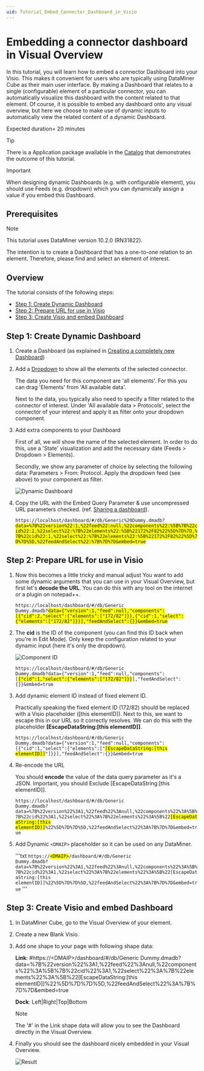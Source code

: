 ```yaml
---
uid: Tutorial_Embed_Connector_Dashboard_in_Visio
---
```


# Embedding a connector dashboard in Visual Overview

In this tutorial, you will learn how to embed a connector Dashboard into your Visio. This makes it convenient for users who are typically using DataMiner Cube as their main user interface. By making a Dashboard that relates to a single (configurable) element of a particular connector, you can automatically visualize this dashboard with the content related to that element. Of course, it is possible to embed any dashboard onto any visual overview, but here we choose to make use of dynamic inputs to automatically view the related content of a dynamic Dashboard.

Expected duration= 20 minutes

> [!TIP]
> There is a Application package available in the [Catalog](https://catalog.dataminer.services/details/package/5182) that demonstrates the outcome of this tutorial.

> [!IMPORTANT]
> When designing dynamic Dashboards (e.g. with configurable element), you should use Feeds (e.g. dropdown) which you can  dynamically assign a value if you embed this Dashboard.

## Prerequisites

> [!NOTE]
> This tutorial uses DataMiner version 10.2.0 (RN31822).

<!-- Add a bulleted list including any required software and licenses. Make sure to include the minimum DataMiner version. -->
The intention is to create a Dashboard that has a one-to-one relation to an element. Therefore, please find and select an element of interest.

## Overview

The tutorial consists of the following steps:

- [Step 1: Create Dynamic Dashboard](#step-1-create-dynamic-dashboard)
- [Step 2: Prepare URL for use in Visio](#step-2-prepare-url-for-use-in-visio)
- [Step 3: Create Visio and embed Dashboard](#step-3-create-visio-and-embed-dashboard)

## Step 1: Create Dynamic Dashboard

1. Create a Dashboard (as explained in [Creating a completely new Dashboard](xref:Creating_a_completely_new_dashboard))

1. Add a [Dropdown](xref:DashboardDropdown) to show all the elements of the selected connector.

    The data you need for this component are 'all elements'. For this you can drag 'Elements' from 'All available data'.

    Next to the data, you typically also need to specify a filter related to the connector of interest. Under 'All available data > Protocols', select the connector of your interest and apply it as filter onto your dropdown component.

1. Add extra components to your Dashboard

    First of all, we will show the name of the selected element. In order to do this, use a 'State' visualization and add the necessary date (Feeds > Dropdown > Elements).

    Secondly, we show any parameter of choice by selecting the following data: Parameters > From: Protocol. Apply the dropdown feed (see above) to your component as filter.

    ![Dynamic Dashboard](~/user-guide/images/Dashboards_Tutorial_EmbedInVisio_CreateDashboard.png)

1. Copy the URL with the Embed Query Parameter & use uncompressed URL parameters checked. (ref. [Sharing a dashboard](xref:Sharing_a_dashboard#sharing-a-dashboard-url)).

    <code>https://localhost/dashboard/#/db/Generic%20Dummy.dmadb?<span style="background-color: #FFFF00">data=%7B%22version%22:1,%22feed%22:null,%22components%22:%5B%7B%22cid%22:2,%22select%22:%7B%22elements%22:%5B%22172%2F82%22%5D%7D%7D,%7B%22cid%22:1,%22select%22:%7B%22elements%22:%5B%22172%2F82%22%5D%7D%7D%5D,%22feedAndSelect%22:%7B%7D%7D&embed=true</span></code>

## Step 2: Prepare URL for use in Visio

1. Now this becomes a little tricky and manual adjust You want to add some dynamic arguments that you can use in your Visual Overview, but first let's **decode the URL**. You can do this with any tool on the internet or a plugin on notepad++.

    <code>https://localhost/dashboard/#/db/Generic Dummy.dmadb?<span style="background-color: #FFFF00">data={"version":1,"feed":null,"components":[{"cid":2,"select":{"elements":["172/82"]}},{"cid":1,"select":{"elements":["172/82"]}}],"feedAndSelect":{}}&embed=true</span></code>

1. The **cid** is the ID of the component (you can find this ID back when you're in Edit Mode). Only keep the configuration related to your dynamic input (here it's only the dropdown).

    ![Component ID](~/user-guide/images/Dashboards_Tutorial_EmbedInVisio_CID.png)

    <code>https://localhost/dashboard/#/db/Generic Dummy.dmadb?data={"version":1,"feed":null,"components":[<span style="background-color: #FFFF00">{"cid":1,"select":{"elements":["172/82"]}}</span>],"feedAndSelect":{}}&embed=true</code>

1. Add dynamic element ID instead of fixed element ID.

    Practically speaking the fixed element ID (172/82) should be replaced with a Visio placeholder ([this elementID]). Next to this, we want to escape this in our URL so it correctly resolves. We can do this with the placeholder **[EscapeDataString:[this elementID]]**.

    <code>https://localhost/dashboard/#/db/Generic Dummy.dmadb?data={"version":1,"feed":null,"components":[{"cid":1,"select":{"elements":["<span style="background-color: #FFFF00">[EscapeDataString:[this elementID]]</span>"]}}],"feedAndSelect":{}}&embed=true</code>

1. Re-encode the URL

    You should **encode** the value of the data query parameter as it's a JSON. Important, you should Exclude [EscapeDataString:[this elementID]].

    <code>https://localhost/dashboard/#/db/Generic Dummy.dmadb?data=%7B%22version%22%3A1,%22feed%22%3Anull,%22components%22%3A%5B%7B%22cid%22%3A1,%22select%22%3A%7B%22elements%22%3A%5B%22<span style="background-color: #FFFF00">[EscapeDataString:[this elementID]]</span>%22%5D%7D%7D%5D,%22feedAndSelect%22%3A%7B%7D%7D&embed=true</code>

1. Add Dynamic ```<DMAIP>``` placeholder so it can be used on any DataMiner.

    '''txt
    <code>https://<span style="background-color: #FFFF00">\<DMAIP\></span>/dashboard/#/db/Generic Dummy.dmadb?data=%7B%22version%22%3A1,%22feed%22%3Anull,%22components%22%3A%5B%7B%22cid%22%3A1,%22select%22%3A%7B%22elements%22%3A%5B%22[EscapeDataString:[this elementID]]%22%5D%7D%7D%5D,%22feedAndSelect%22%3A%7B%7D%7D&embed=true</code>
    '''

## Step 3: Create Visio and embed Dashboard

1. In DataMiner Cube, go to the Visual Overview of your element.
1. Create a new Blank Visio.
1. Add one shape to your page with following shape data:

    **Link**: #https://\<DMAIP\>/dashboard/#/db/Generic Dummy.dmadb?data=%7B%22version%22%3A1,%22feed%22%3Anull,%22components%22%3A%5B%7B%22cid%22%3A1,%22select%22%3A%7B%22elements%22%3A%5B%22[EscapeDataString:[this elementID]]%22%5D%7D%7D%5D,%22feedAndSelect%22%3A%7B%7D%7D&embed=true

    **Dock**: Left|Right|Top|Bottom

    > [!NOTE]
    > The '#' in the Link shape data will allow you to see the Dashboard directly in the Visual Overview.

1. Finally you should see the dashboard nicely embedded in your Visual Overview.

    ![Result](~/user-guide/images/Dashboards_Tutorial_EmbedInVisio_Result.png)
